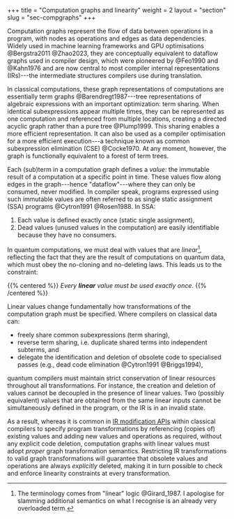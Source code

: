 +++
title = "Computation graphs and linearity"
weight = 2
layout = "section"
slug = "sec-compgraphs"
+++

Computation graphs represent the flow of data between operations in a program,
with nodes as operations and edges as data dependencies.
Widely used in machine learning frameworks and GPU
optimisations @Bergstra2011 @Zhao2023,
they are conceptually equivalent to dataflow graphs used in compiler design,
which were pioneered
by @Feo1990 and @Kahn1976 and are now central to most compiler internal
representations (IRs)---the intermediate structures compilers use during
translation.

In classical computations, these graph representations of computations
are essentially term graphs @Barendregt1987&#x200B;---tree
representations of algebraic expressions with an important optimization:
term sharing. When identical subexpressions appear multiple times, they can
be represented as one computation and referenced from multiple locations,
creating a directed acyclic graph rather than a pure tree @Plump1999.
This sharing enables a more efficient representation.
It can also be used as a compiler
optimisation for a more efficient execution---a technique known as common
subexpression elimination (CSE) @Cocke1970.
At any moment, however, the graph is functionally equivalent to a forest
of term trees.

Each (sub)term in a computation graph defines a _value_: the immutable
result of a computation at
a specific point in time. These values flow along edges in the graph---hence
"dataflow"---where they can only be consumed, never modified.
In compiler speak, programs expressed using such immutable values
are often referred to as single static assignment (SSA) programs @Cytron1991 @Rosen1988.
In SSA:
1. Each value is defined exactly once (static single assignment),
2. Dead values (unused values in the computation) are easily
identifiable because they have no consumers.

In quantum computations, we must deal with values that are _linear_[^linear],
reflecting the fact that they are the result of computations on quantum data,
which must obey the no-cloning and no-deleting laws.
This leads us to the constraint:
[^linear]: The terminology comes from "linear" logic @Girard_1987.
I apologise for slamming additional semantics on what I recognise
is an already very overloaded term.

{{% centered %}}
_Every **linear** value must be used exactly once_.
{{% /centered %}}

Linear values change fundamentally how transformations of the
computation graph must be specified.
Where compilers on classical data can:
- freely share common subexpressions (term sharing),
- reverse term sharing, i.e. duplicate shared terms into independent subterms, and
- delegate the identification and deletion of obsolete code to specialised
passes (e.g., dead code elimination @Cytron1991 @Briggs1994),

quantum compilers must maintain strict conservation of linear resources throughout
all transformations.
For instance, the creation and deletion of values
cannot be decoupled in the presence of linear values.
Two (possibly equivalent) values that are obtained
from the same linear inputs cannot be simultaneously defined in the program,
or the IR is in an invalid state.

As a result, whereas
it is common in [IR modification APIs](https://mlir.llvm.org/docs/PatternRewriter/) within classical compilers to specify
program transformations by referencing (copies of) existing values and
adding new values and operations as required, without any explicit code
deletion,
computation graphs with linear values must adopt _proper_ graph transformation
semantics.
Restricting IR transformations to valid graph transformations will guarantee that
obsolete values and operations are always _explicitly_ deleted,
making it in turn possible to check and enforce linearity constraints at
every transformation.
